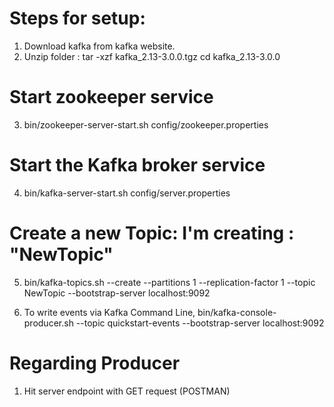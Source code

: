 # Steps for setup:
1. Download kafka from kafka website.
2. Unzip folder :
      tar -xzf kafka_2.13-3.0.0.tgz
      cd kafka_2.13-3.0.0
      
 # Start zookeeper service
3. bin/zookeeper-server-start.sh config/zookeeper.properties

# Start the Kafka broker service
4. bin/kafka-server-start.sh config/server.properties

# Create a new Topic: I'm creating : "NewTopic"
5. bin/kafka-topics.sh --create --partitions 1 --replication-factor 1 --topic NewTopic --bootstrap-server localhost:9092

6. To write events via Kafka Command Line, 
bin/kafka-console-producer.sh --topic quickstart-events --bootstrap-server localhost:9092

# Regarding Producer
1. Hit server endpoint with GET request (POSTMAN)
